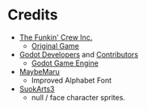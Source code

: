 # Credits

- [The Funkin' Crew Inc.](https://github.com/FunkinCrew)
	* [Original Game](https://www.newgrounds.com/portal/view/770371)
- [Godot Developers](https://github.com/godotengine) and [Contributors](https://github.com/godotengine/godot/graphs/contributors)
	* [Godot Game Engine](https://godotengine.org)
- [MaybeMaru](https://github.com/MaybeMaru)
	* Improved Alphabet Font
- [SuokArts3](https://twitter.com/SuokArts3)
	* null / face character sprites.
